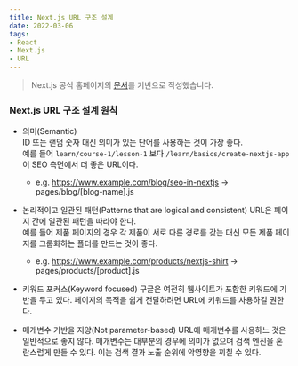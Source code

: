 ```yaml
---
title: Next.js URL 구조 설계
date: 2022-03-06
tags:
- React
- Next.js
- URL
---
```


>
> Next.js 공식 홈페이지의 [문서]( https://nextjs.org/learn/seo/rendering-and-ranking/url-structure )를 기반으로 작성했습니다.
>

### Next.js URL 구조 설계 원칙

- 의미(Semantic)<br/>
  ID 또는 랜덤 숫자 대신 의미가 있는 단어를 사용하는 것이 가장 좋다. <br />
  예를 들어 `learn/course-1/lesson-1` 보다 `/learn/basics/create-nextjs-app`이 SEO 측면에서 더 좋은 URL이다.
  - e.g. https://www.example.com/blog/seo-in-nextjs → pages/blog/[blog-name].js


- 논리적이고 일관된 패턴(Patterns that are logical and consistent)
  URL은 페이지 간에 일관된 패턴을 따라야 한다. <br />
  예를 들어 제품 페이지의 경우 각 제품이 서로 다른 경로를 갖는 대신 모든 제품 페이지를 그룹화하는 폴더를 만드는 것이 좋다. 
  - e.g. https://www.example.com/products/nextjs-shirt → pages/products/[product].js

- 키워드 포커스(Keyword focused)
  구글은 여전히 웹사이트가 포함한 키워드에 기반을 두고 있다. 페이지의 목적을 쉽게 전달하려면 URL에 키워드를 사용하길 권한다.   
  
- 매개변수 기반을 지양(Not parameter-based)
  URL에 매개변수를 사용하느 것은 일반적으로 좋지 않다. 매개변수는 대부분의 경우에 의미가 없으며 검색 엔진을 혼란스럽게 만들 수 있다. 이는 검색 결과 노출 순위에 악영향을 끼칠 수 있다. 


 
